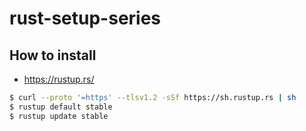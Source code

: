 # rust-setup-series

## How to install

- https://rustup.rs/

```bash
$ curl --proto '=https' --tlsv1.2 -sSf https://sh.rustup.rs | sh
$ rustup default stable
$ rustup update stable
```
